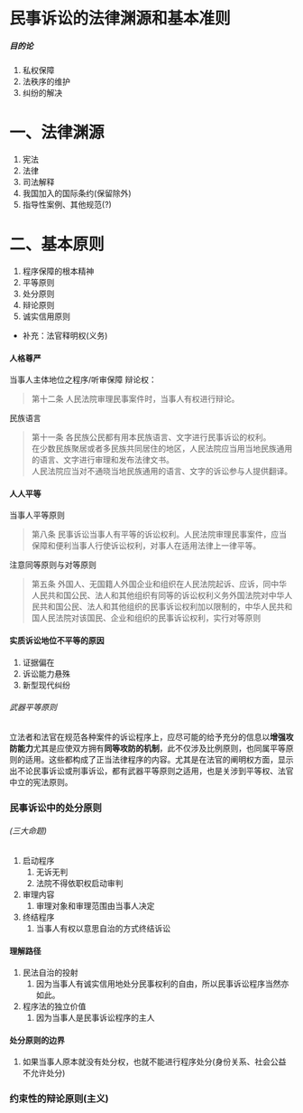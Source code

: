 # 民事诉讼的法律渊源和基本准则
##### 目的论
1. 私权保障
2. 法秩序的维护
3. 纠纷的解决
# 一、法律渊源
1. 宪法
2. 法律
3. 司法解释
4. 我国加入的国际条约(保留除外)
5. 指导性案例、其他规范(?)
# 二、基本原则
1. 程序保障的根本精神
2. 平等原则
3. 处分原则
4. 辩论原则
5. 诚实信用原则
- 补充：法官释明权(义务)
#### 人格尊严
当事人主体地位之程序/听审保障
辩论权：
>第十二条 人民法院审理民事案件时，当事人有权进行辩论。

民族语言
>第十一条 各民族公民都有用本民族语言、文字进行民事诉讼的权利。\
在少数民族聚居或者多民族共同居住的地区，人民法院应当用当地民族通用的语言、文字进行审理和发布法律文书。\
人民法院应当对不通晓当地民族通用的语言、文字的诉讼参与人提供翻译。
#### 人人平等
当事人平等原则
>第八条 民事诉讼当事人有平等的诉讼权利。人民法院审理民事案件，应当保障和便利当事人行使诉讼权利，对事人在适用法律上一律平等。

注意同等原则与对等原则
>第五条 外国人、无国籍人外国企业和组织在人民法院起诉、应诉，同中华人民共和国公民、法人和其他组织有同等的诉讼权利义务外国法院对中华人民共和国公民、法人和其他组织的民事诉讼权利加以限制的，中华人民共和国人民法院对该国民、企业和组织的民事诉讼权利，实行对等原则
#### 实质诉讼地位不平等的原因
1. 证据偏在
2. 诉讼能力悬殊
3. 新型现代纠纷
###### 武器平等原则
立法者和法官在规范各种案件的诉讼程序上，应尽可能的给予充分的信息以**增强攻防能力**尤其是应使双方拥有**同等攻防的机制**，此不仅涉及比例原则，也同属平等原则的适用。这些都构成了正当法律程序的内容。尤其是在法官的阐明权方面，显示出不论民事诉讼或刑事诉讼，都有武器平等原则之适用，也是关涉到平等权、法官中立的宪法原则。
### 民事诉讼中的处分原则
###### (三大命题)
1. 启动程序
   1. 无诉无判
   2. 法院不得依职权启动审判
2. 审理内容
   1. 审理对象和审理范围由当事人决定
3. 终结程序
   1. 当事人有权以意思自治的方式终结诉讼
#### 理解路径
1. 民法自治的投射
   1. 因为当事人有诚实信用地处分民事权利的自由，所以民事诉讼程序当然亦如此。
2. 程序法的独立价值
   1. 因为当事人是民事诉讼程序的主人
#### 处分原则的边界
1. 如果当事人原本就没有处分权，也就不能进行程序处分(身份关系、社会公益不允许处分)
### 约束性的辩论原则(主义)

